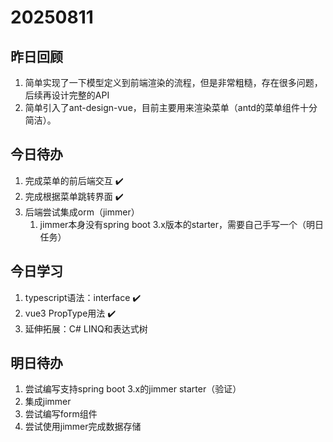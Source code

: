 # 20250811

## 昨日回顾

1. 简单实现了一下模型定义到前端渲染的流程，但是非常粗糙，存在很多问题，后续再设计完整的API
2. 简单引入了ant-design-vue，目前主要用来渲染菜单（antd的菜单组件十分简洁）。

## 今日待办

1. 完成菜单的前后端交互 ✔️
2. 完成根据菜单跳转界面 ✔️
3. 后端尝试集成orm（jimmer）
   1. jimmer本身没有spring boot 3.x版本的starter，需要自己手写一个（明日任务）

## 今日学习

1. typescript语法：interface ✔️
2. vue3 PropType用法 ✔️
3. 延伸拓展：C# LINQ和表达式树

## 明日待办

1. 尝试编写支持spring boot 3.x的jimmer starter（验证）
2. 集成jimmer
3. 尝试编写form组件
4. 尝试使用jimmer完成数据存储
